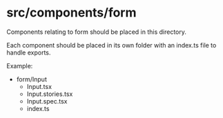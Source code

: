 # src/components/form

Components relating to form should be placed in this directory.

Each component should be placed in its own folder with an index.ts file to handle exports.

Example:

- form/Input
  - Input.tsx
  - Input.stories.tsx
  - Input.spec.tsx
  - index.ts
